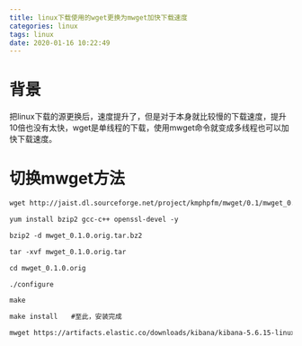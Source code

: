 ```yaml
---
title: linux下载使用的wget更换为mwget加快下载速度
categories: linux
tags: linux
date: 2020-01-16 10:22:49
---
```


# 背景

把linux下载的源更换后，速度提升了，但是对于本身就比较慢的下载速度，提升10倍也没有太快，wget是单线程的下载，使用mwget命令就变成多线程也可以加快下载速度。

# 切换mwget方法

```txt
wget http://jaist.dl.sourceforge.net/project/kmphpfm/mwget/0.1/mwget_0.1.0.orig.tar.bz2

yum install bzip2 gcc-c++ openssl-devel -y

bzip2 -d mwget_0.1.0.orig.tar.bz2

tar -xvf mwget_0.1.0.orig.tar 

cd mwget_0.1.0.orig

./configure 

make

make install　　#至此，安装完成

mwget https://artifacts.elastic.co/downloads/kibana/kibana-5.6.15-linux-x86.tar.gz　　　　#使用方法示例
```